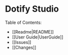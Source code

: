 # Dotify Studio #

Table of Contents:
  - [[Readme|README]]
  - [[User Guide|UserGuide]]
  - [[Issues]]
  - [[Changes]]